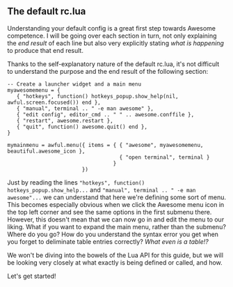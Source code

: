 ## The default rc.lua
Understanding your default config is a great first step towards Awesome
competence. I will be going over each section in turn, not only explaining the
*end result* of each line but also very explicitly stating *what is happening*
to produce that end result.

Thanks to the self-explanatory nature of the default rc.lua, it's not difficult
to understand the purpose and the end result of the following section:
```
-- Create a launcher widget and a main menu
myawesomemenu = {
   { "hotkeys", function() hotkeys_popup.show_help(nil, awful.screen.focused()) end },
   { "manual", terminal .. " -e man awesome" },
   { "edit config", editor_cmd .. " " .. awesome.conffile },
   { "restart", awesome.restart },
   { "quit", function() awesome.quit() end },
}

mymainmenu = awful.menu({ items = { { "awesome", myawesomemenu, beautiful.awesome_icon },
                                    { "open terminal", terminal }
                                  }
                        })
```
Just by reading the lines `"hotkeys", function() hotkeys_popup.show_help...`
and `"manual", terminal .. " -e man awesome"...` we can understand that here
we're defining some sort of menu. This becomes especially obvious when we click
the Awesome menu icon in the top left corner and see the same options in the first
submenu there. However, this doesn't mean that we can now go in and edit the
menu to our liking. What if you want to expand the main menu, rather than the
submenu? Where do you go? How do you understand the syntax error you get when
you forget to deliminate table entries correctly? *What even is a table!?*

We won't be diving into the bowels of the Lua API for this guide, but we will be looking very
closely at what exactly is being defined or called, and how.

Let's get started!
